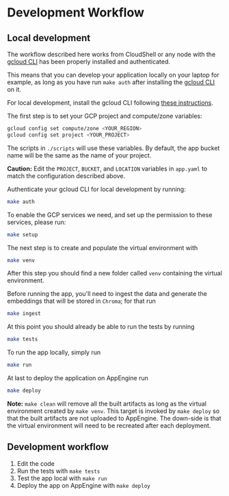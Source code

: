 # Development Workflow

## Local development

The workflow described here works from CloudShell or any node with the [gcloud CLI](https://cloud.google.com/sdk/docs/install) has been properly installed and authenticated.

This means that you can develop your application locally on your laptop for example, as long as you have run `make auth` after installing the [gcloud CLI](https://cloud.google.com/sdk/docs/install) on it.

For local development, install the gcloud CLI following [these instructions](https://cloud.google.com/sdk/docs/install).

The first step is to set your GCP project and compute/zone variables:

```bash
gcloud config set compute/zone <YOUR_REGION>
gcloud config set project <YOUR_PROJECT>
```
The scripts in `./scripts` will use these variables. By default,
the app bucket name will be the same as the name of your  project.

**Caution:** Edit the `PROJECT`, `BUCKET`, and `LOCATION` variables in `app.yaml` to
match the configuration described above.


Authenticate your gcloud CLI for local development by running:

```bash
make auth
```

To enable the GCP services we need, and set up the permission to these services, please run:

```bash
make setup
```

The next step is to create and populate the virtual environment with

```bash
make venv
```
After this step you should find a new folder called `venv` containing the virtual environment.

Before running the app, you'll need to ingest the data and generate the embeddings that will be stored in `Chroma`; for that run

```bash
make ingest
````

At this point you should already be able to run the tests by running
```bash
make tests
```

To run the app locally, simply run
```bash
make run
```

At last to deploy the application on AppEngine run
```bash
make deploy
```

**Note:** `make clean` will remove all the built artifacts as long as the virtual environment created by `make venv`. This target is invoked by `make deploy` so that the built artifacts are not uploaded to AppEngine. The down-side is that the virtual environment will need to be recreated after each deployment.

## Development workflow

1. Edit the code
1. Run the tests with `make tests`
1. Test the app local with `make run`
1. Deploy the app on AppEngine with `make deploy`
